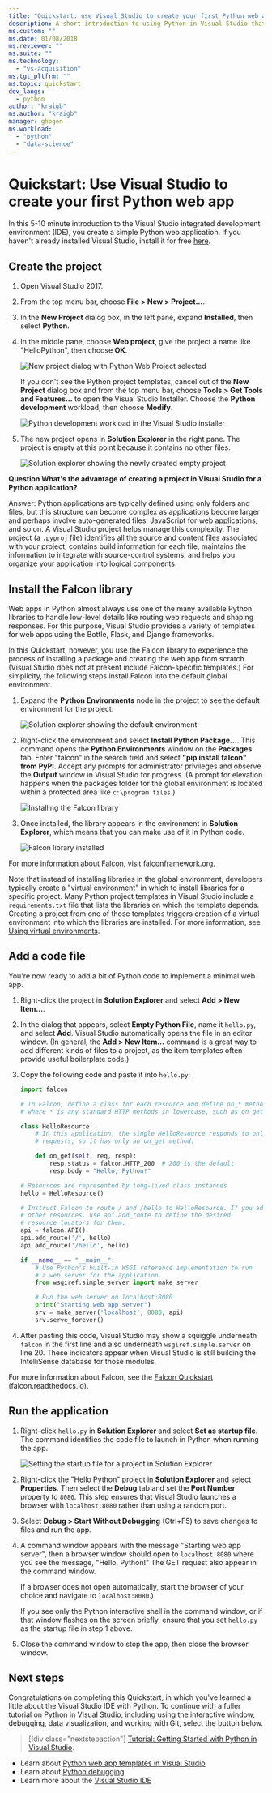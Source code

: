 ```yaml
---
title: "Quickstart: use Visual Studio to create your first Python web app | Microsoft Docs"
description: A short introduction to using Python in Visual Studio that builds a simple web app using the Falcon framework.
ms.custom: ""
ms.date: 01/08/2018
ms.reviewer: ""
ms.suite: ""
ms.technology:
  - "vs-acquisition"
ms.tgt_pltfrm: ""
ms.topic: quickstart
dev_langs:
  - python
author: "kraigb"
ms.author: "kraigb"
manager: ghogen
ms.workload:
  - "python"
  - "data-science"
---
```


# Quickstart: Use Visual Studio to create your first Python web app

In this 5-10 minute introduction to the Visual Studio integrated development environment (IDE), you create a simple Python web application. If you haven't already installed Visual Studio, install it for free [here](http://www.visualstudio.com).

## Create the project

1. Open Visual Studio 2017.

1. From the top menu bar, choose **File > New > Project...**.

1. In the **New Project** dialog box, in the left pane, expand **Installed**, then select **Python**.

1. In the middle pane, choose **Web project**, give the project a name like "HelloPython", then choose **OK**.

    ![New project dialog with Python Web Project selected](media/quickstart-python-00-web-project.png)

    If you don't see the Python project templates, cancel out of the **New Project** dialog box and from the top menu bar, choose **Tools > Get Tools and Features...** to open the Visual Studio Installer. Choose the **Python development** workload, then choose **Modify**.

    ![Python development workload in the Visual Studio installer](../python/media/installation-python-workload.png)

1. The new project opens in **Solution Explorer** in the right pane. The project is empty at this point because it contains no other files.

    ![Solution explorer showing the newly created empty project](media/quickstart-python-01-empty-project.png)

**Question What's the advantage of creating a project in Visual Studio for a Python application?**

Answer: Python applications are typically defined using only folders and files, but this structure can become complex as applications become larger and perhaps involve auto-generated files, JavaScript for web applications, and so on. A Visual Studio project helps manage this complexity. The project (a `.pyproj` file) identifies all the source and content files associated with your project, contains build information for each file, maintains the information to integrate with source-control systems, and helps you organize your application into logical components.

## Install the Falcon library

Web apps in Python almost always use one of the many available Python libraries to handle low-level details like routing web requests and shaping responses. For this purpose, Visual Studio provides a variety of templates for web apps using the Bottle, Flask, and Django frameworks.

In this Quickstart, however, you use the Falcon library to experience the process of installing a package and creating the web app from scratch. (Visual Studio does not at present include Falcon-specific templates.) For simplicity, the following steps install Falcon into the default global environment.

1. Expand the **Python Environments** node in the project to see the default environment for the project.

    ![Solution explorer showing the default environment](media/quickstart-python-02-default-environment.png)

1. Right-click the environment and select **Install Python Package...**. This command opens the **Python Environments** window on the **Packages** tab. Enter "falcon" in the search field and select **"pip install falcon" from PyPI**. Accept any prompts for administrator privileges and observe the **Output** window in Visual Studio for progress. (A prompt for elevation happens when the packages folder for the global environment is located within a protected area like `c:\program files`.)

    ![Installing the Falcon library](media/quickstart-python-03-install-package.png)

1. Once installed, the library appears in the environment in **Solution Explorer**, which means that you can make use of it in Python code.

    ![Falcon library installed](media/quickstart-python-04-package-installed.png)

For more information about Falcon, visit [falconframework.org](https://falconframework.org/).

Note that instead of installing libraries in the global environment, developers typically create a "virtual environment" in which to install libraries for a specific project. Many Python project templates in Visual Studio include a `requirements.txt` file that lists the libraries on which the template depends. Creating a project from one of those templates triggers creation of a virtual environment into which the libraries are installed. For more information, see [Using virtual environments](../python/selecting-a-python-environment-for-a-project.md#using-virtual-environments).

## Add a code file

You're now ready to add a bit of Python code to implement a minimal web app.

1. Right-click the project in **Solution Explorer** and select **Add > New Item...**.

1. In the dialog that appears, select **Empty Python File**, name it `hello.py`, and select **Add**. Visual Studio automatically opens the file in an editor window. (In general, the **Add > New Item...** command is a great way to add different kinds of files to a project, as the item templates often provide useful boilerplate code.)

1. Copy the following code and paste it into `hello.py`:

    ```python
    import falcon

    # In Falcon, define a class for each resource and define on_* methods
    # where * is any standard HTTP methods in lowercase, such as on_get.

    class HelloResource:
        # In this application, the single HelloResource responds to only GET
        # requests, so it has only an on_get method.

        def on_get(self, req, resp):
            resp.status = falcon.HTTP_200  # 200 is the default
            resp.body = "Hello, Python!"

    # Resources are represented by long-lived class instances
    hello = HelloResource()

    # Instruct Falcon to route / and /hello to HelloResource. If you add
    # other resources, use api.add_route to define the desired
    # resource locators for them.
    api = falcon.API()
    api.add_route('/', hello)
    api.add_route('/hello', hello)

    if __name__ == "__main__":
        # Use Python's built-in WSGI reference implementation to run
        # a web server for the application.
        from wsgiref.simple_server import make_server

        # Run the web server on localhost:8080
        print("Starting web app server")
        srv = make_server('localhost', 8080, api)
        srv.serve_forever()
    ```

1. After pasting this code, Visual Studio may show a squiggle underneath `falcon` in the first line and also underneath `wsgiref.simple.server` on line 20. These indicators appear when Visual Studio is still building the IntelliSense database for those modules.

For more information about Falcon, see the [Falcon Quickstart](https://falcon.readthedocs.io/en/stable/user/quickstart.html) (falcon.readthedocs.io).

## Run the application

1. Right-click `hello.py` in **Solution Explorer** and select **Set as startup file**. The command identifies the code file to launch in Python when running the app.

    ![Setting the startup file for a project in Solution Explorer](media/quickstart-python-05-set-as-startup-file.png)

1. Right-click the "Hello Python" project in **Solution Explorer** and select **Properties**. Then select the **Debug** tab and set the **Port Number** property to `8080`. This step ensures that Visual Studio launches a browser with `localhost:8080` rather than using a random port.

1. Select **Debug > Start Without Debugging** (Ctrl+F5) to save changes to files and run the app.

1. A command window appears with the message "Starting web app server", then a browser window should open to `localhost:8080` where you see the message, "Hello, Python!" The GET request also appear in the command window.

    If a browser does not open automatically, start the browser of your choice and navigate to `localhost:8080`.)

    If you see only the Python interactive shell in the command window, or if that window flashes on the screen briefly, ensure that you set `hello.py` as the startup file in step 1 above.

1. Close the command window to stop the app, then close the browser window.

## Next steps

Congratulations on completing this Quickstart, in which you've learned a little about the Visual Studio IDE with Python. To continue with a fuller tutorial on Python in Visual Studio, including using the interactive window, debugging, data visualization, and working with Git, select the button below.

> [!div class="nextstepaction"]
> [Tutorial: Getting Started with Python in Visual Studio](../python/tutorial-working-with-python-in-visual-studio-step-01-create-project.md).

- Learn about [Python web app templates in Visual Studio](../python/python-web-application-project-templates.md)
- Learn about [Python debugging](../python/debugging-python-in-visual-studio.md)
- Learn more about the [Visual Studio IDE](../ide/visual-studio-ide.md)
